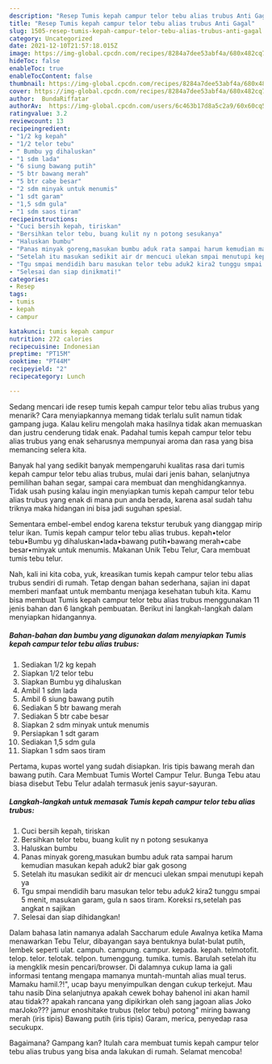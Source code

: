 ```yaml
---
description: "Resep Tumis kepah campur telor tebu alias trubus Anti Gagal"
title: "Resep Tumis kepah campur telor tebu alias trubus Anti Gagal"
slug: 1505-resep-tumis-kepah-campur-telor-tebu-alias-trubus-anti-gagal
category: Uncategorized
date: 2021-12-10T21:57:18.015Z
image: https://img-global.cpcdn.com/recipes/8284a7dee53abf4a/680x482cq70/tumis-kepah-campur-telor-tebu-alias-trubus-foto-resep-utama.jpg
hideToc: false
enableToc: true
enableTocContent: false
thumbnail: https://img-global.cpcdn.com/recipes/8284a7dee53abf4a/680x482cq70/tumis-kepah-campur-telor-tebu-alias-trubus-foto-resep-utama.jpg
cover: https://img-global.cpcdn.com/recipes/8284a7dee53abf4a/680x482cq70/tumis-kepah-campur-telor-tebu-alias-trubus-foto-resep-utama.jpg
author:  BundaRiffatar
authorAv:  https://img-global.cpcdn.com/users/6c463b17d8a5c2a9/60x60cq50/avatar.jpg
ratingvalue: 3.2
reviewcount: 13
recipeingredient:
- "1/2 kg kepah"
- "1/2 telor tebu"
- " Bumbu yg dihaluskan"
- "1 sdm lada"
- "6 siung bawang putih"
- "5 btr bawang merah"
- "5 btr cabe besar"
- "2 sdm minyak untuk menumis"
- "1 sdt garam"
- "1,5 sdm gula"
- "1 sdm saos tiram"
recipeinstructions:
- "Cuci bersih kepah, tiriskan"
- "Bersihkan telor tebu, buang kulit ny n potong sesukanya"
- "Haluskan bumbu"
- "Panas minyak goreng,masukan bumbu aduk rata sampai harum kemudian masukan kepah aduk2 biar gak gosong"
- "Setelah itu masukan sedikit air dr mencuci ulekan smpai menutupi kepah ya"
- "Tgu smpai mendidih baru masukan telor tebu aduk2 kira2 tunggu smpai 5 menit, masukan garam, gula n saos tiram. Koreksi rs,setelah pas angkat n sajikan"
- "Selesai dan siap dinikmati!"
categories:
- Resep
tags:
- tumis
- kepah
- campur

katakunci: tumis kepah campur 
nutrition: 272 calories
recipecuisine: Indonesian
preptime: "PT15M"
cooktime: "PT44M"
recipeyield: "2"
recipecategory: Lunch

---
```



Sedang mencari ide resep tumis kepah campur telor tebu alias trubus yang menarik? Cara menyiapkannya memang tidak terlalu sulit namun tidak gampang juga. Kalau keliru mengolah maka hasilnya tidak akan memuaskan dan justru cenderung tidak enak. Padahal tumis kepah campur telor tebu alias trubus yang enak seharusnya mempunyai aroma dan rasa yang bisa memancing selera kita.


Banyak hal yang sedikit banyak mempengaruhi kualitas rasa dari tumis kepah campur telor tebu alias trubus, mulai dari jenis bahan, selanjutnya pemilihan bahan segar, sampai cara membuat dan menghidangkannya. Tidak usah pusing kalau ingin menyiapkan tumis kepah campur telor tebu alias trubus yang enak di mana pun anda berada, karena asal sudah tahu triknya maka hidangan ini bisa jadi suguhan spesial.

Sementara embel-embel endog karena tekstur terubuk yang dianggap mirip telur ikan. Tumis kepah campur telor tebu alias trubus. kepah•telor tebu•Bumbu yg dihaluskan•lada•bawang putih•bawang merah•cabe besar•minyak untuk menumis. Makanan Unik Tebu Telur, Cara membuat tumis tebu telur.


Nah, kali ini kita coba, yuk, kreasikan tumis kepah campur telor tebu alias trubus sendiri di rumah. Tetap dengan bahan sederhana, sajian ini dapat memberi manfaat untuk membantu menjaga kesehatan tubuh kita. Kamu bisa membuat Tumis kepah campur telor tebu alias trubus menggunakan 11 jenis bahan dan 6 langkah pembuatan. Berikut ini langkah-langkah dalam menyiapkan hidangannya.

<!--inarticleads1-->

##### Bahan-bahan dan bumbu yang digunakan dalam menyiapkan Tumis kepah campur telor tebu alias trubus:

1. Sediakan 1/2 kg kepah
1. Siapkan 1/2 telor tebu
1. Siapkan  Bumbu yg dihaluskan
1. Ambil 1 sdm lada
1. Ambil 6 siung bawang putih
1. Sediakan 5 btr bawang merah
1. Sediakan 5 btr cabe besar
1. Siapkan 2 sdm minyak untuk menumis
1. Persiapkan 1 sdt garam
1. Sediakan 1,5 sdm gula
1. Siapkan 1 sdm saos tiram


Pertama, kupas wortel yang sudah disiapkan. Iris tipis bawang merah dan bawang putih. Cara Membuat Tumis Wortel Campur Telur. Bunga Tebu atau biasa disebut Tebu Telur adalah termasuk jenis sayur-sayuran. 

<!--inarticleads2-->

##### Langkah-langkah untuk memasak Tumis kepah campur telor tebu alias trubus:

1. Cuci bersih kepah, tiriskan
1. Bersihkan telor tebu, buang kulit ny n potong sesukanya
1. Haluskan bumbu
1. Panas minyak goreng,masukan bumbu aduk rata sampai harum kemudian masukan kepah aduk2 biar gak gosong
1. Setelah itu masukan sedikit air dr mencuci ulekan smpai menutupi kepah ya
1. Tgu smpai mendidih baru masukan telor tebu aduk2 kira2 tunggu smpai 5 menit, masukan garam, gula n saos tiram. Koreksi rs,setelah pas angkat n sajikan
1. Selesai dan siap dihidangkan!

Dalam bahasa latin namanya adalah Saccharum edule Awalnya ketika Mama menawarkan Tebu Telur, dibayangan saya bentuknya bulat-bulat putih, lembek seperti ulat. campuh. campung. campur. kepada. kepah. telmotofit. telop. telor. telotak. telpon. tumenggung. tumika. tumis. Barulah setelah itu ia mengklik mesin pencari/browser. Di dalamnya cukup lama ia gali informasi tentang mengapa mamanya muntah-muntah alias mual terus. Mamaku hamil.?!&#34;, ucap bayu menyimpulkan dengan cukup terkejut. Mau tahu nasib Dina selanjutnya apakah cewek bohay bahenol ini akan hamil atau tidak?? apakah rancana yang dipikirkan oleh sang jagoan alias Joko marJoko??? jamur enoshitake trubus (telor tebu) potong&#34; miring bawang merah (iris tipis) Bawang putih (iris tipis) Garam, merica, penyedap rasa secukupx. 

Bagaimana? Gampang kan? Itulah cara membuat tumis kepah campur telor tebu alias trubus yang bisa anda lakukan di rumah. Selamat mencoba!
